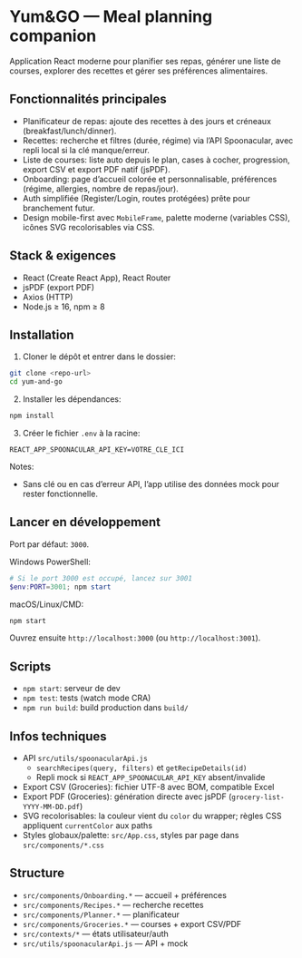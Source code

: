 Yum&GO — Meal planning companion
================================

Application React moderne pour planifier ses repas, générer une liste de courses, explorer des recettes et gérer ses préférences alimentaires.

Fonctionnalités principales
---------------------------
- Planificateur de repas: ajoute des recettes à des jours et créneaux (breakfast/lunch/dinner).
- Recettes: recherche et filtres (durée, régime) via l’API Spoonacular, avec repli local si la clé manque/erreur.
- Liste de courses: liste auto depuis le plan, cases à cocher, progression, export CSV et export PDF natif (jsPDF).
- Onboarding: page d’accueil colorée et personnalisable, préférences (régime, allergies, nombre de repas/jour).
- Auth simplifiée (Register/Login, routes protégées) prête pour branchement futur.
- Design mobile-first avec `MobileFrame`, palette moderne (variables CSS), icônes SVG recolorisables via CSS.

Stack & exigences
-----------------
- React (Create React App), React Router
- jsPDF (export PDF)
- Axios (HTTP)
- Node.js ≥ 16, npm ≥ 8

Installation
------------
1) Cloner le dépôt et entrer dans le dossier:
```bash
git clone <repo-url>
cd yum-and-go
```
2) Installer les dépendances:
```bash
npm install
```
3) Créer le fichier `.env` à la racine:
```dotenv
REACT_APP_SPOONACULAR_API_KEY=VOTRE_CLE_ICI
```
Notes:
- Sans clé ou en cas d’erreur API, l’app utilise des données mock pour rester fonctionnelle.

Lancer en développement
----------------------
Port par défaut: `3000`.

Windows PowerShell:
```powershell
# Si le port 3000 est occupé, lancez sur 3001
$env:PORT=3001; npm start
```
macOS/Linux/CMD:
```bash
npm start
```
Ouvrez ensuite `http://localhost:3000` (ou `http://localhost:3001`).

Scripts
-------
- `npm start`: serveur de dev
- `npm test`: tests (watch mode CRA)
- `npm run build`: build production dans `build/`

Infos techniques
----------------
- API `src/utils/spoonacularApi.js`
  - `searchRecipes(query, filters)` et `getRecipeDetails(id)`
  - Repli mock si `REACT_APP_SPOONACULAR_API_KEY` absent/invalide
- Export CSV (Groceries): fichier UTF-8 avec BOM, compatible Excel
- Export PDF (Groceries): génération directe avec jsPDF (`grocery-list-YYYY-MM-DD.pdf`)
- SVG recolorisables: la couleur vient du `color` du wrapper; règles CSS appliquent `currentColor` aux paths
- Styles globaux/palette: `src/App.css`, styles par page dans `src/components/*.css`

Structure
---------
- `src/components/Onboarding.*` — accueil + préférences
- `src/components/Recipes.*` — recherche recettes
- `src/components/Planner.*` — planificateur
- `src/components/Groceries.*` — courses + export CSV/PDF
- `src/contexts/*` — états utilisateur/auth
- `src/utils/spoonacularApi.js` — API + mock
